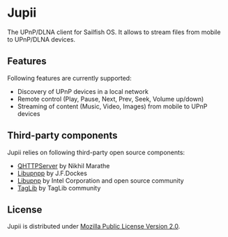 # Jupii
The UPnP/DLNA client for Sailfish OS. It allows to stream files from mobile to UPnP/DLNA devices.

## Features
Following features are currently supported:
- Discovery of UPnP devices in a local network
- Remote control (Play, Pause, Next, Prev, Seek, Volume up/down)
- Streaming of content (Music, Video, Images) from mobile to UPnP devices

## Third-party components
Jupii relies on following third-party open source components:
* [QHTTPServer](https://github.com/nikhilm/qhttpserver) by Nikhil Marathe
* [Libupnpp](https://opensourceprojects.eu/p/libupnpp) by J.F.Dockes
* [Libupnp](http://upnp.sourceforge.net) by Intel Corporation and open source community
* [TagLib](http://taglib.org/) by TagLib community

## License
Jupii is distributed under
[Mozilla Public License Version 2.0](https://www.mozilla.org/MPL/2.0/).
